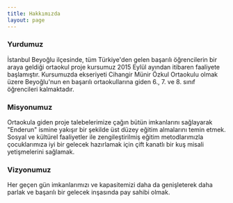 ```yaml
---
title: Hakkımızda
layout: page
---
```


### Yurdumuz
İstanbul Beyoğlu ilçesinde, tüm Türkiye'den gelen başarılı öğrencilerin bir araya geldiği ortaokul proje kursumuz 2015 Eylül ayından itibaren faaliyete başlamıştır. Kursumuzda ekseriyeti Cihangir Münir Özkul Ortaokulu olmak üzere Beyoğlu'nun en başarılı ortaokullarına giden 6., 7. ve 8. sınıf öğrencileri kalmaktadır.

### Misyonumuz
Ortaokula giden proje talebelerimize çağın bütün imkanlarını sağlayarak "Enderun" ismine yakışır bir şekilde üst düzey eğitim almalarını temin etmek. Sosyal ve kültürel faaliyetler ile zengileştirilmiş eğitim metodlarımızla çocuklarımıza iyi bir gelecek hazırlamak için çift kanatlı bir kuş misali yetişmelerini sağlamak.

### Vizyonumuz
Her geçen gün imkanlarımızı ve kapasitemizi daha da genişleterek daha parlak ve başarılı bir gelecek inşasında pay sahibi olmak.